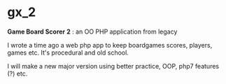 # gx_2
**Game Board Scorer 2**  : an OO PHP application from legacy

I wrote a time ago a web php app to keep boardgames scores, players, games etc.
It's procedural and old school.

I will make a new major version using better practice, OOP, php7 features (?) etc.

